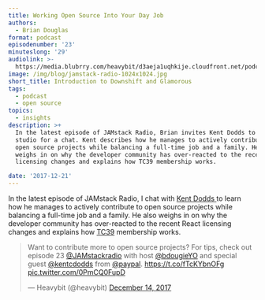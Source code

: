 ```yaml
---
title: Working Open Source Into Your Day Job
authors:
  - Brian Douglas
format: podcast
episodenumber: '23'
minuteslong: '29'
audiolink: >-
  https://media.blubrry.com/heavybit/d3aeja1uqhkije.cloudfront.net/podcasts/jamstack-radio/20170926-jamstack-radio-023.mp3
image: /img/blog/jamstack-radio-1024x1024.jpg
short_title: Introduction to Downshift and Glamorous
tags:
  - podcast
  - open source
topics:
  - insights
description: >+
  In the latest episode of JAMstack Radio, Brian invites Kent Dodds to the
  studio for a chat. Kent describes how he manages to actively contribute to
  open source projects while balancing a full-time job and a family. He also
  weighs in on why the developer community has over-reacted to the recent React
  licensing changes and explains how TC39 membership works.

date: '2017-12-21'
---
```

In the latest episode of JAMstack Radio, I chat with [Kent Dodds ](https://twitter.com/kentcdodds)to learn how he manages to actively contribute to open source projects while balancing a full-time job and a family. He also weighs in on why the developer community has over-reacted to the recent React licensing changes and explains how [TC39](https://github.com/tc39) membership works.

<blockquote class="twitter-tweet" data-lang="en"><p lang="en" dir="ltr">Want to contribute more to open source projects? For tips, check out episode 23 <a href="https://twitter.com/JAMstackRadio?ref_src=twsrc%5Etfw">@JAMstackradio</a> with host <a href="https://twitter.com/bdougieYO?ref_src=twsrc%5Etfw">@bdougieYO</a> and special guest <a href="https://twitter.com/kentcdodds?ref_src=twsrc%5Etfw">@kentcdodds</a> from <a href="https://twitter.com/PayPal?ref_src=twsrc%5Etfw">@paypal</a>. <a href="https://t.co/fTcKYbnOFg">https://t.co/fTcKYbnOFg</a> <a href="https://t.co/0PmCQ0FupD">pic.twitter.com/0PmCQ0FupD</a></p>&mdash; Heavybit (@heavybit) <a href="https://twitter.com/heavybit/status/941401305439985665?ref_src=twsrc%5Etfw">December 14, 2017</a></blockquote>
<script async src="https://platform.twitter.com/widgets.js" charset="utf-8"></script>
